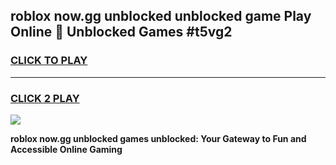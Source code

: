 
## roblox now.gg unblocked unblocked game Play Online 👋 Unblocked Games #t5vg2
<h3>
<a href="https://premium.freeplayer.one?title=roblox_now.gg_unblocked&ref=21F">CLICK TO PLAY</a></h3>
<hr>

<h3>
<a href="https://premium.freeplayer.one?title=roblox_now.gg_unblocked&ref=21F">CLICK 2 PLAY</a>
  
</h3>

<a href="https://premium.freeplayer.one?title=roblox_now.gg_unblocked&ref=21F/"><img src="https://clearcache.store/games.png"></a>


**roblox now.gg unblocked games unblocked: Your Gateway to Fun and Accessible Online Gaming**

